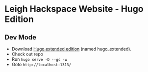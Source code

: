 # Leigh Hackspace Website - Hugo Edition

## Dev Mode

* Download [Hugo extended edition](https://github.com/gohugoio/hugo/releases/) (named hugo_extended).
* Check out repo
* Run `hugo serve -D --gc -w`
* Goto `http://localhost:1313/`
